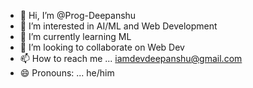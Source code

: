 - 👋 Hi, I’m @Prog-Deepanshu
- 👀 I’m interested in AI/ML and Web Development
- 🌱 I’m currently learning ML
- 💞️ I’m looking to collaborate on Web Dev
- 📫 How to reach me ... iamdevdeepanshu@gmail.com
- 😄 Pronouns: ... he/him

<!---
Prog-Deepanshu/Prog-Deepanshu is a ✨ special ✨ repository because its `README.md` (this file) appears on your GitHub profile.
You can click the Preview link to take a look at your changes.
--->
